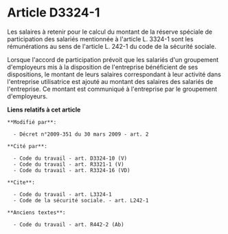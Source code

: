 # Article D3324-1

Les salaires à retenir pour le calcul du montant de la réserve spéciale de participation des salariés mentionnée à l'article
L. 3324-1 sont les rémunérations au sens de l'article L. 242-1 du code de la sécurité sociale.

Lorsque l'accord de participation prévoit que les salariés d'un groupement d'employeurs mis à la disposition de l'entreprise
bénéficient de ses dispositions, le montant de leurs salaires correspondant à leur activité dans l'entreprise utilisatrice
est ajouté au montant des salaires des salariés de l'entreprise. Ce montant est communiqué à l'entreprise par le groupement
d'employeurs.

**Liens relatifs à cet article**

	**Modifié par**:

	  - Décret n°2009-351 du 30 mars 2009 - art. 2

	**Cité par**:

	  - Code du travail - art. D3324-10 (V)
	  - Code du travail - art. R3321-1 (V)
	  - Code du travail - art. R3324-16 (VD)

	**Cite**:

	  - Code du travail - art. L3324-1
	  - Code de la sécurité sociale. - art. L242-1

	**Anciens textes**:

	  - Code du travail - art. R442-2 (Ab)
